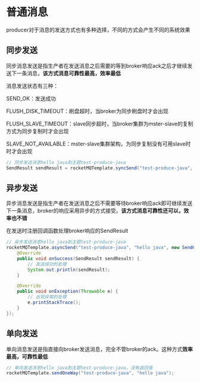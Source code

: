 # 普通消息

producer对于消息的发送方式也有多种选择，不同的方式会产生不同的系统效果

## 同步发送

同步消息发送是指生产者在发送消息之后需要的等到broker响应ack之后才继续发送下一条消息，**该方式消息可靠性最高，效率最低**

消息发送状态有三种：

SEND_OK：发送成功

FLUSH_DISK_TIMEOUT：刷盘超时，当broker为同步刷盘时才会出现

FLUSH_SLAVE_TIMEOUT：slave同步超时，当broker集群为mster-slave的复制方式为同步复制时才会出现

SLAVE_NOT_AVAILABLE：mster-slave集群架构，为同步复制没有可用slave时时才会出现

```java
// 同步发送消息hello java到主题test-produce-java
SendResult sendResult = rocketMQTemplate.syncSend("test-produce-java", "hello java");
```

## 异步发送

异步消息发送是指生产者在发送消息之后不需要等待broker响应ack即可继续发送下一条消息，broker的响应采用异步的方式接受。**该方式消息可靠性还可以，效率也不错**

在发送时注册回调函数处理broker响应的SendResult

```java
// 异步发送消息hello java到主题test-produce-java
rocketMQTemplate.asyncSend("test-produce-java", "hello java", new SendCallback() {
    @Override
    public void onSuccess(SendResult sendResult) {
        // 发送成功的处理
        System.out.println(sendResult);
    }

    @Override
    public void onException(Throwable e) {
        // 出现异常的处理
        e.printStackTrace();
    }
});
```

## 单向发送

单向消息发送是指直接向broker发送消息，完全不管broker的ack。这种方式**效率最高，可靠性最低**

```java
// 单向发送消息hello java到主题test-produce-java，没有返回值
rocketMQTemplate.sendOneWay("test-produce-java", "hello java");
```

